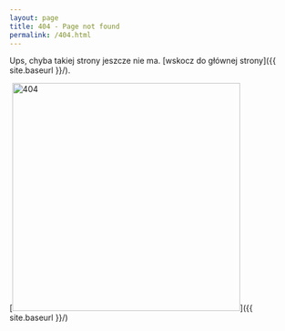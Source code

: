 ```yaml
---
layout: page
title: 404 - Page not found
permalink: /404.html
---
```


Ups, chyba takiej strony jeszcze nie ma. [wskocz do głównej strony]({{ site.baseurl }}/).

[<img src="{{ site.baseurl }}/images/404.jpg" alt="404" style="width: 400px;"/>]({{ site.baseurl }}/)
